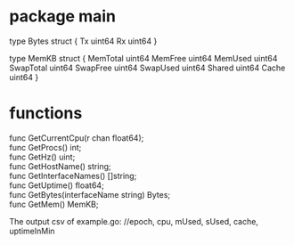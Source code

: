 # package main

type Bytes struct {
	Tx uint64
	Rx uint64
}

type MemKB struct {
	MemTotal uint64
	MemFree  uint64
	MemUsed uint64
	SwapTotal uint64
	SwapFree uint64
	SwapUsed uint64
	Shared uint64
	Cache uint64
}

# functions
func GetCurrentCpu(r chan float64); <br />
func GetProcs()  int; <br />
func GetHz()  uint; <br />
func GetHostName() string; <br />
func GetInterfaceNames() []string; <br /> 
func GetUptime() float64; <br />
func GetBytes(interfaceName string) Bytes; <br />
func GetMem() MemKB; <br />

The output csv of example.go:
//epoch, cpu, mUsed, sUsed, cache, uptimeInMin
